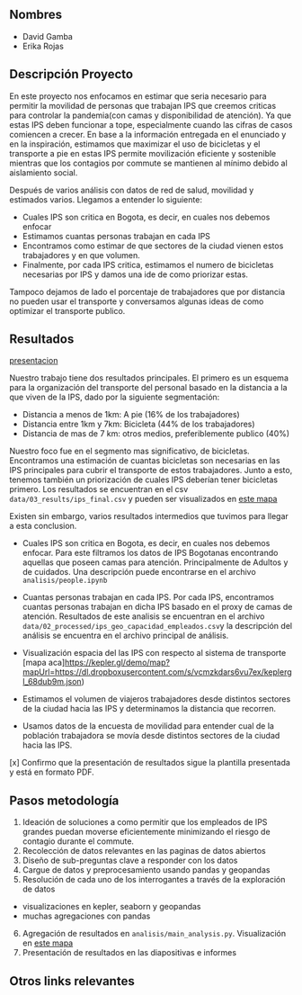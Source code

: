 ## Nombres

- David Gamba
- Erika Rojas

## Descripción Proyecto

En este proyecto nos enfocamos en estimar que seria necesario para permitir la movilidad de personas que trabajan IPS que creemos criticas para controlar la pandemia(con camas y disponibilidad de atención). Ya que estas IPS deben funcionar a tope, especialmente cuando las cifras de casos comiencen a crecer. En base a la información entregada en el enunciado y en la inspiración, estimamos que maximizar el uso de bicicletas y el transporte a pie en estas IPS permite movilización eficiente y sostenible mientras que los contagios por commute se mantienen al mínimo debido al aislamiento social.

Después de varios análisis con datos de red de salud, movilidad y estimados varios. Llegamos a entender lo siguiente:
- Cuales IPS son critica en Bogota, es decir, en cuales nos debemos enfocar
- Estimamos cuantas personas trabajan en cada IPS
- Encontramos como estimar de que sectores de la ciudad vienen estos trabajadores y en que volumen.
- Finalmente, por cada IPS critica, estimamos el numero de bicicletas necesarias por IPS y damos una ide de como priorizar estas.

Tampoco dejamos de lado el porcentaje de trabajadores que por distancia no pueden usar el transporte y conversamos algunas ideas de como optimizar el transporte publico.

## Resultados

[presentacion](https://docs.google.com/presentation/d/1gr18yqET_lNmNSaD21YVRQlNYzfcM1xZo-BEku6cAuA/edit?usp=sharing)

Nuestro trabajo tiene dos resultados principales. El primero es un esquema para la organización del transporte del personal basado en la distancia a la que viven de la IPS, dado por la siguiente segmentación:
- Distancia a menos de 1km: A pie (16% de los trabajadores)
- Distancia entre 1km y 7km: Bicicleta (44% de los trabajadores)
- Distancia de mas de 7 km: otros medios, preferiblemente publico (40%)

Nuestro foco fue en el segmento mas significativo, de bicicletas. Encontramos una estimación de cuantas bicicletas son necesarias en las IPS principales para cubrir el transporte de estos trabajadores. Junto a esto, tenemos también un priorización de cuales IPS deberían tener bicicletas primero. Los resultados se encuentran en el csv `data/03_results/ips_final.csv` y pueden ser visualizados en [este mapa](https://kepler.gl/demo/map?mapUrl=https://dl.dropboxusercontent.com/s/l7am3kf3ypmkgje/keplergl_iu5ncge.json)

Existen sin embargo, varios resultados intermedios que tuvimos para llegar a esta conclusion.
- Cuales IPS son critica en Bogota, es decir, en cuales nos debemos enfocar.
Para este filtramos los datos de IPS Bogotanas encontrando aquellas que poseen camas para atención. Principalmente de Adultos y de cuidados. Una descripción puede encontrarse en el archivo `analisis/people.ipynb`

- Cuantas personas trabajan en cada IPS. Por cada IPS, encontramos cuantas personas trabajan en dicha IPS basado en el proxy de camas de atención.
Resultados de este analisis se encuentran en el archivo `data/02_processed/ips_geo_capacidad_empleados.csv`y la descripción del análisis se encuentra en el archivo principal de análisis.

- Visualización espacia del las IPS con respecto al sistema de transporte [mapa aca]https://kepler.gl/demo/map?mapUrl=https://dl.dropboxusercontent.com/s/vcmzkdars6vu7ex/keplergl_68dub9m.json)

- Estimamos el volumen de viajeros trabajadores desde distintos sectores de la ciudad hacia las IPS y determinamos la distancia que recorren.
- Usamos datos de la encuesta de movilidad para entender cual de la población trabajadora se movía desde distintos sectores de la ciudad hacia las IPS.

[x] Confirmo que la presentación de resultados sigue la plantilla presentada y está en formato PDF.

## Pasos metodología

1. Ideación de soluciones a como permitir que los empleados de IPS grandes puedan moverse eficientemente minimizando el riesgo de contagio durante el commute.
2. Recolección de datos relevantes en las paginas de datos abiertos
3. Diseño de sub-preguntas clave a responder con los datos
4. Cargue de datos y preprocesamiento usando pandas y geopandas
5. Resolución de cada uno de los interrogantes a través de la exploración de datos
  - visualizaciones en kepler, seaborn y geopandas
  - muchas agregaciones con pandas
6. Agregación de resultados en `analisis/main_analysis.py`. Visualización en [este mapa](https://kepler.gl/demo/map?mapUrl=https://dl.dropboxusercontent.com/s/l7am3kf3ypmkgje/keplergl_iu5ncge.json)
7. Presentación de resultados en las diapositivas e informes

## Otros links relevantes
